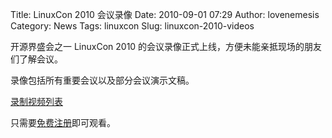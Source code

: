 Title: LinuxCon 2010 会议录像
Date: 2010-09-01 07:29
Author: lovenemesis
Category: News
Tags: linuxcon
Slug: linuxcon-2010-videos

开源界盛会之一 LinuxCon 2010
的会议录像正式上线，方便未能亲抵现场的朋友们了解会议。

录像包括所有重要会议以及部分会议演示文稿。

[录制视频列表](http://events.linuxfoundation.org/events/linuxcon/live-video-streaming)

只需要[免费注册](http://events.linuxfoundation.org/lp/linuxcon-2010-video-preview?lftrkr=LINU58321183)即可观看。
